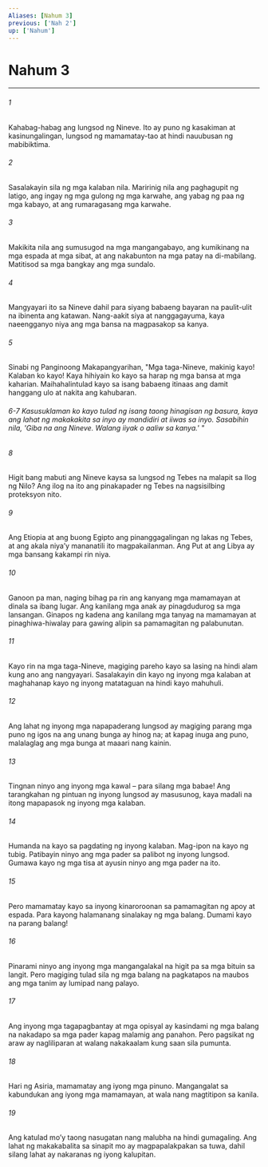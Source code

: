 ```yaml
---
Aliases: [Nahum 3]
previous: ['Nah 2']
up: ['Nahum']
---
```

# Nahum 3

***






















###### 1 










Kahabag-habag ang lungsod ng Nineve. Ito ay puno ng kasakiman at kasinungalingan, lungsod ng mamamatay-tao at hindi nauubusan ng mabibiktima. 





















###### 2 










Sasalakayin sila ng mga kalaban nila. Maririnig nila ang paghagupit ng latigo, ang ingay ng mga gulong ng mga karwahe, ang yabag ng paa ng mga kabayo, at ang rumaragasang mga karwahe. 





















###### 3 










Makikita nila ang sumusugod na mga mangangabayo, ang kumikinang na mga espada at mga sibat, at ang nakabunton na mga patay na di-mabilang. Matitisod sa mga bangkay ang mga sundalo. 





















###### 4 










Mangyayari ito sa Nineve dahil para siyang babaeng bayaran na paulit-ulit na ibinenta ang katawan. Nang-aakit siya at nanggagayuma, kaya naeengganyo niya ang mga bansa na magpasakop sa kanya. 





















###### 5 










Sinabi ng Panginoong Makapangyarihan, "Mga taga-Nineve, makinig kayo! Kalaban ko kayo! Kaya hihiyain ko kayo sa harap ng mga bansa at mga kaharian. Maihahalintulad kayo sa isang babaeng itinaas ang damit hanggang ulo at nakita ang kahubaran.

###### 6-7 Kasusuklaman ko kayo tulad ng isang taong hinagisan ng basura, kaya ang lahat ng makakakita sa inyo ay mandidiri at iiwas sa inyo. Sasabihin nila, 'Giba na ang Nineve. Walang iiyak o aaliw sa kanya.' " 





















###### 8 










Higit bang mabuti ang Nineve kaysa sa lungsod ng Tebes na malapit sa Ilog ng Nilo? Ang ilog na ito ang pinakapader ng Tebes na nagsisilbing proteksyon nito. 





















###### 9 










Ang Etiopia at ang buong Egipto ang pinanggagalingan ng lakas ng Tebes, at ang akala niyaʼy mananatili ito magpakailanman. Ang Put at ang Libya ay mga bansang kakampi rin niya. 





















###### 10 










Ganoon pa man, naging bihag pa rin ang kanyang mga mamamayan at dinala sa ibang lugar. Ang kanilang mga anak ay pinagdudurog sa mga lansangan. Ginapos ng kadena ang kanilang mga tanyag na mamamayan at pinaghiwa-hiwalay para gawing alipin sa pamamagitan ng palabunutan. 





















###### 11 










Kayo rin na mga taga-Nineve, magiging pareho kayo sa lasing na hindi alam kung ano ang nangyayari. Sasalakayin din kayo ng inyong mga kalaban at maghahanap kayo ng inyong matataguan na hindi kayo mahuhuli. 





















###### 12 










Ang lahat ng inyong mga napapaderang lungsod ay magiging parang mga puno ng igos na ang unang bunga ay hinog na; at kapag inuga ang puno, malalaglag ang mga bunga at maaari nang kainin. 





















###### 13 










Tingnan ninyo ang inyong mga kawal – para silang mga babae! Ang tarangkahan ng pintuan ng inyong lungsod ay masusunog, kaya madali na itong mapapasok ng inyong mga kalaban. 





















###### 14 










Humanda na kayo sa pagdating ng inyong kalaban. Mag-ipon na kayo ng tubig. Patibayin ninyo ang mga pader sa palibot ng inyong lungsod. Gumawa kayo ng mga tisa at ayusin ninyo ang mga pader na ito. 





















###### 15 










Pero mamamatay kayo sa inyong kinaroroonan sa pamamagitan ng apoy at espada. Para kayong halamanang sinalakay ng mga balang. Dumami kayo na parang balang! 





















###### 16 










Pinarami ninyo ang inyong mga mangangalakal na higit pa sa mga bituin sa langit. Pero magiging tulad sila ng mga balang na pagkatapos na maubos ang mga tanim ay lumipad nang palayo. 





















###### 17 










Ang inyong mga tagapagbantay at mga opisyal ay kasindami ng mga balang na nakadapo sa mga pader kapag malamig ang panahon. Pero pagsikat ng araw ay nagliliparan at walang nakakaalam kung saan sila pumunta. 





















###### 18 










Hari ng Asiria, mamamatay ang iyong mga pinuno. Mangangalat sa kabundukan ang iyong mga mamamayan, at wala nang magtitipon sa kanila. 





















###### 19 










Ang katulad moʼy taong nasugatan nang malubha na hindi gumagaling. Ang lahat ng makakabalita sa sinapit mo ay magpapalakpakan sa tuwa, dahil silang lahat ay nakaranas ng iyong kalupitan.
